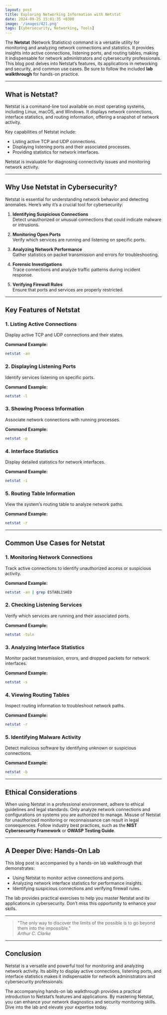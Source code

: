 ```yaml
---
layout: post
title: Exploring Networking Information with Netstat
date: 2024-09-25 15:01:35 +0300
image: '/images/421.png'
tags: [Cybersecurity, Networking, Tools]
---
```


The **Netstat** (Network Statistics) command is a versatile utility for monitoring and analyzing network connections and statistics. It provides insights into active connections, listening ports, and routing tables, making it indispensable for network administrators and cybersecurity professionals. This blog post delves into Netstat’s features, its applications in networking and security, and common use cases. Be sure to follow the included **lab walkthrough** for hands-on practice.

---

## What is Netstat?

Netstat is a command-line tool available on most operating systems, including Linux, macOS, and Windows. It displays network connections, interface statistics, and routing information, offering a snapshot of network activity.

Key capabilities of Netstat include:
- Listing active TCP and UDP connections.  
- Displaying listening ports and their associated processes.  
- Providing statistics for network interfaces.  

Netstat is invaluable for diagnosing connectivity issues and monitoring network activity.

---

## Why Use Netstat in Cybersecurity?

Netstat is essential for understanding network behavior and detecting anomalies. Here’s why it’s a crucial tool for cybersecurity:

1. **Identifying Suspicious Connections**  
   Detect unauthorized or unusual connections that could indicate malware or intrusions.

2. **Monitoring Open Ports**  
   Verify which services are running and listening on specific ports.

3. **Analyzing Network Performance**  
   Gather statistics on packet transmission and errors for troubleshooting.

4. **Forensic Investigations**  
   Trace connections and analyze traffic patterns during incident response.

5. **Verifying Firewall Rules**  
   Ensure that ports and services are properly restricted.

---

## Key Features of Netstat

### 1. **Listing Active Connections**
Display active TCP and UDP connections and their states.

**Command Example:**
```bash
netstat -an
```

### 2. **Displaying Listening Ports**
Identify services listening on specific ports.

**Command Example:**
```bash
netstat -l
```

### 3. **Showing Process Information**
Associate network connections with running processes.

**Command Example:**
```bash
netstat -p
```

### 4. **Interface Statistics**
Display detailed statistics for network interfaces.

**Command Example:**
```bash
netstat -i
```

### 5. **Routing Table Information**
View the system’s routing table to analyze network paths.

**Command Example:**
```bash
netstat -r
```

---

## Common Use Cases for Netstat

### 1. **Monitoring Network Connections**
Track active connections to identify unauthorized access or suspicious activity.

**Command Example:**
```bash
netstat -an | grep ESTABLISHED
```

### 2. **Checking Listening Services**
Verify which services are running and their associated ports.

**Command Example:**
```bash
netstat -tuln
```

### 3. **Analyzing Interface Statistics**
Monitor packet transmission, errors, and dropped packets for network interfaces.

**Command Example:**
```bash
netstat -s
```

### 4. **Viewing Routing Tables**
Inspect routing information to troubleshoot network paths.

**Command Example:**
```bash
netstat -r
```

### 5. **Identifying Malware Activity**
Detect malicious software by identifying unknown or suspicious connections.

**Command Example:**
```bash
netstat -b
```

---

## Ethical Considerations

When using Netstat in a professional environment, adhere to ethical guidelines and legal standards. Only analyze network connections and configurations on systems you are authorized to manage. Misuse of Netstat for unauthorized monitoring or reconnaissance can result in legal consequences. Follow industry best practices, such as the **NIST Cybersecurity Framework** or **OWASP Testing Guide**.

---

## A Deeper Dive: Hands-On Lab

This blog post is accompanied by a hands-on lab walkthrough that demonstrates:
- Using Netstat to monitor active connections and ports.
- Analyzing network interface statistics for performance insights.
- Identifying suspicious connections and verifying firewall rules.

The lab provides practical exercises to help you master Netstat and its applications in cybersecurity. Don’t miss this opportunity to enhance your skills.

---

> "The only way to discover the limits of the possible is to go beyond them into the impossible."  
> <cite>Arthur C. Clarke</cite>

---

## Conclusion

Netstat is a versatile and powerful tool for monitoring and analyzing network activity. Its ability to display active connections, listening ports, and interface statistics makes it indispensable for network administrators and cybersecurity professionals.

The accompanying hands-on lab walkthrough provides a practical introduction to Netstat’s features and applications. By mastering Netstat, you can enhance your network diagnostics and security monitoring skills. Dive into the lab and elevate your expertise today.
